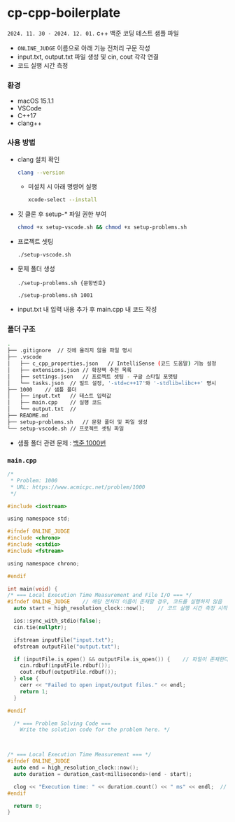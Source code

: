 # cp-cpp-boilerplate
`2024. 11. 30 - 2024. 12. 01.` c++ 백준 코딩 테스트 샘플 파일

- `ONLINE_JUDGE` 이름으로 아래 기능 전처리 구문 작성
- input.txt, output.txt 파일 생성 및 cin, cout 각각 연결
- 코드 실행 시간 측정


### 환경
- macOS 15.1.1
- VSCode
- C++17
- clang++

### 사용 방법
- clang 설치 확인
    ```sh
    clang --version
    ```

    - 미설치 시 아래 명령어 실행
        ```sh
        xcode-select --install
        ```

- 깃 클론 후 setup-* 파일 권한 부여
    ```sh
    chmod +x setup-vscode.sh && chmod +x setup-problems.sh
    ```

- 프로젝트 셋팅
    ```
    ./setup-vscode.sh
    ```

- 문제 폴더 생성
    ```
    ./setup-problems.sh {문항번호}
    ```
    ```
    ./setup-problems.sh 1001
    ```
- input.txt 내 입력 내용 추가 후 main.cpp 내 코드 작성 

### 폴더 구조
```sh
.
├── .gitignore  // 깃에 올리지 않을 파일 명시
├── .vscode
│   ├── c_cpp_properties.json   // IntelliSense (코드 도움말) 기능 설정
│   ├── extensions.json // 확장팩 추천 목록
│   ├── settings.json   // 프로젝트 셋팅 - 구글 스타일 포맷팅
│   └── tasks.json  // 빌드 설정, '-std=c++17'와 '-stdlib=libc++' 명시
├── 1000    // 샘플 폴더
│   ├── input.txt   // 테스트 입력값
│   ├── main.cpp    // 실행 코드
│   └── output.txt  // 
├── README.md
├── setup-problems.sh   // 문항 폴더 및 파일 생성
└── setup-vscode.sh // 프로젝트 셋팅 파일
```
- 샘플 폴더 관련 문제 : [백준 1000번](https://www.acmicpc.net/problem/1000)

### `main.cpp`
```c
/*
 * Problem: 1000
 * URL: https://www.acmicpc.net/problem/1000
 */

#include <iostream>

using namespace std;

#ifndef ONLINE_JUDGE    
#include <chrono>
#include <cstdio>
#include <fstream>

using namespace chrono;

#endif

int main(void) {
/* === Local Execution Time Measurement and File I/O === */
#ifndef ONLINE_JUDGE    // 해당 전처리 이름이 존재할 경우, 코드를 실행하지 않음
  auto start = high_resolution_clock::now();    // 코드 실행 시간 측정 시작

  ios::sync_with_stdio(false);
  cin.tie(nullptr);

  ifstream inputFile("input.txt");
  ofstream outputFile("output.txt");

  if (inputFile.is_open() && outputFile.is_open()) {    // 파일이 존재한다면 I/O와 연결
    cin.rdbuf(inputFile.rdbuf());
    cout.rdbuf(outputFile.rdbuf());
  } else {
    cerr << "Failed to open input/output files." << endl;
    return 1;
  }

#endif

  /* === Problem Solving Code ===
    Write the solution code for the problem here. */



/* === Local Execution Time Measurement === */
#ifndef ONLINE_JUDGE
  auto end = high_resolution_clock::now();
  auto duration = duration_cast<milliseconds>(end - start);

  clog << "Execution time: " << duration.count() << " ms" << endl;  // DEBUG COLSOLE에 실행 시간 출려
#endif

  return 0;
}

```